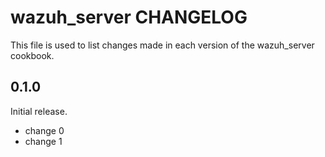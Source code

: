 # wazuh_server CHANGELOG

This file is used to list changes made in each version of the wazuh_server cookbook.

## 0.1.0

Initial release.

- change 0
- change 1
